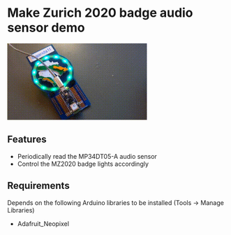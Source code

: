 # Make Zurich 2020 badge audio sensor demo

![Audio sensor demo](mz2020_audio.gif)

## Features
- Periodically read the MP34DT05-A audio sensor
- Control the MZ2020 badge lights accordingly

## Requirements
Depends on the following Arduino libraries to be installed
(Tools -> Manage Libraries)
- Adafruit_Neopixel
